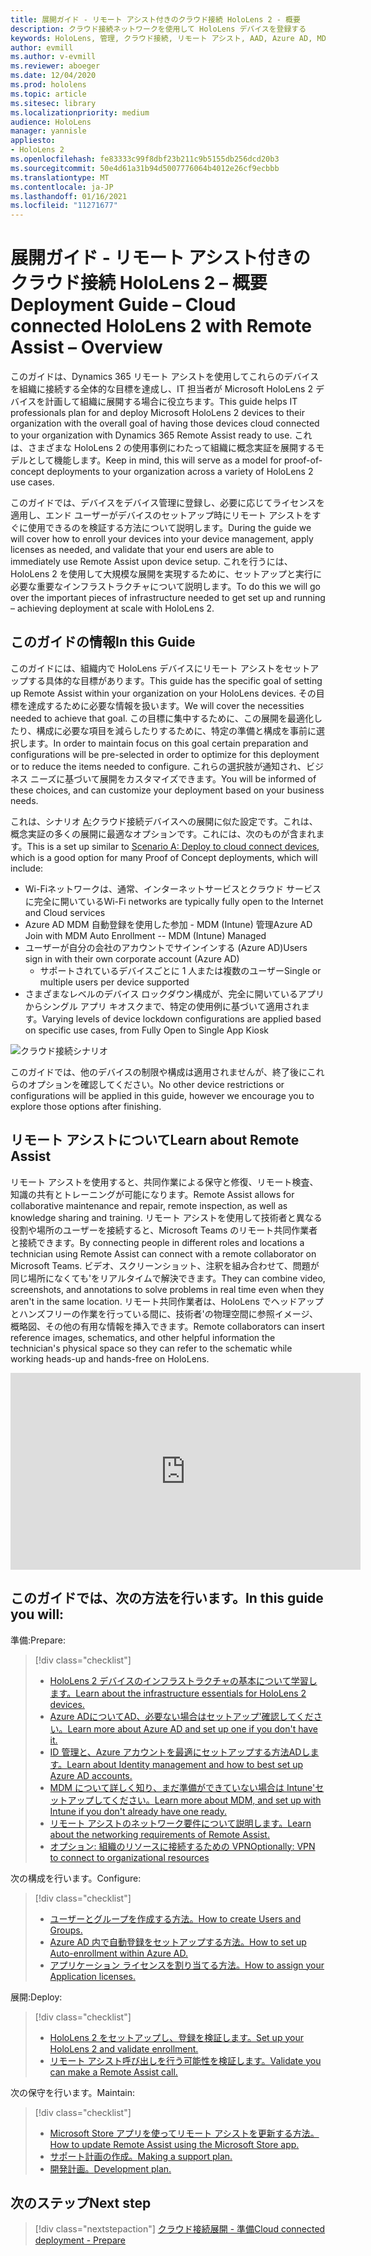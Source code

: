 ```yaml
---
title: 展開ガイド - リモート アシスト付きのクラウド接続 HoloLens 2 - 概要
description: クラウド接続ネットワークを使用して HoloLens デバイスを登録する
keywords: HoloLens, 管理, クラウド接続, リモート アシスト, AAD, Azure AD, MDM, モバイル デバイス管理
author: evmill
ms.author: v-evmill
ms.reviewer: aboeger
ms.date: 12/04/2020
ms.prod: hololens
ms.topic: article
ms.sitesec: library
ms.localizationpriority: medium
audience: HoloLens
manager: yannisle
appliesto:
- HoloLens 2
ms.openlocfilehash: fe83333c99f8dbf23b211c9b5155db256dcd20b3
ms.sourcegitcommit: 50e4d61a31b94d5007776064b4012e26cf9ecbbb
ms.translationtype: MT
ms.contentlocale: ja-JP
ms.lasthandoff: 01/16/2021
ms.locfileid: "11271677"
---
```

# <span data-ttu-id="2ffc3-104">展開ガイド - リモート アシスト付きのクラウド接続 HoloLens 2 – 概要</span><span class="sxs-lookup"><span data-stu-id="2ffc3-104">Deployment Guide – Cloud connected HoloLens 2 with Remote Assist – Overview</span></span>

<span data-ttu-id="2ffc3-105">このガイドは、Dynamics 365 リモート アシストを使用してこれらのデバイスを組織に接続する全体的な目標を達成し、IT 担当者が Microsoft HoloLens 2 デバイスを計画して組織に展開する場合に役立ちます。</span><span class="sxs-lookup"><span data-stu-id="2ffc3-105">This guide helps IT professionals plan for and deploy Microsoft HoloLens 2 devices to their organization with the overall goal of having those devices cloud connected to your organization with Dynamics 365 Remote Assist ready to use.</span></span> <span data-ttu-id="2ffc3-106">これは、さまざまな HoloLens 2 の使用事例にわたって組織に概念実証を展開するモデルとして機能します。</span><span class="sxs-lookup"><span data-stu-id="2ffc3-106">Keep in mind, this will serve as a model for proof-of-concept deployments to your organization across a variety of HoloLens 2 use cases.</span></span>

<span data-ttu-id="2ffc3-107">このガイドでは、デバイスをデバイス管理に登録し、必要に応じてライセンスを適用し、エンド ユーザーがデバイスのセットアップ時にリモート アシストをすぐに使用できるのを検証する方法について説明します。</span><span class="sxs-lookup"><span data-stu-id="2ffc3-107">During the guide we will cover how to enroll your devices into your device management, apply licenses as needed, and validate that your end users are able to immediately use Remote Assist upon device setup.</span></span> <span data-ttu-id="2ffc3-108">これを行うには、HoloLens 2 を使用して大規模な展開を実現するために、セットアップと実行に必要な重要なインフラストラクチャについて説明します。</span><span class="sxs-lookup"><span data-stu-id="2ffc3-108">To do this we will go over the important pieces of infrastructure needed to get set up and running – achieving deployment at scale with HoloLens 2.</span></span>

## <span data-ttu-id="2ffc3-109">このガイドの情報</span><span class="sxs-lookup"><span data-stu-id="2ffc3-109">In this Guide</span></span>

<span data-ttu-id="2ffc3-110">このガイドには、組織内で HoloLens デバイスにリモート アシストをセットアップする具体的な目標があります。</span><span class="sxs-lookup"><span data-stu-id="2ffc3-110">This guide has the specific goal of setting up Remote Assist within your organization on your HoloLens devices.</span></span> <span data-ttu-id="2ffc3-111">その目標を達成するために必要な情報を扱います。</span><span class="sxs-lookup"><span data-stu-id="2ffc3-111">We will cover the necessities needed to achieve that goal.</span></span> <span data-ttu-id="2ffc3-112">この目標に集中するために、この展開を最適化したり、構成に必要な項目を減らしたりするために、特定の準備と構成を事前に選択します。</span><span class="sxs-lookup"><span data-stu-id="2ffc3-112">In order to maintain focus on this goal certain preparation and configurations will be pre-selected in order to optimize for this deployment or to reduce the items needed to configure.</span></span> <span data-ttu-id="2ffc3-113">これらの選択肢が通知され、ビジネス ニーズに基づいて展開をカスタマイズできます。</span><span class="sxs-lookup"><span data-stu-id="2ffc3-113">You will be informed of these choices, and can customize your deployment based on your business needs.</span></span>

<span data-ttu-id="2ffc3-114">これは、シナリオ [A:](https://docs.microsoft.com/hololens/common-scenarios#scenario-a)クラウド接続デバイスへの展開に似た設定です。これは、概念実証の多くの展開に最適なオプションです。これには、次のものが含まれます。</span><span class="sxs-lookup"><span data-stu-id="2ffc3-114">This is a set up similar to [Scenario A: Deploy to cloud connect devices](https://docs.microsoft.com/hololens/common-scenarios#scenario-a), which is a good option for many Proof of Concept deployments, which will include:</span></span>

- <span data-ttu-id="2ffc3-115">Wi-Fiネットワークは、通常、インターネットサービスとクラウド サービスに完全に開いている</span><span class="sxs-lookup"><span data-stu-id="2ffc3-115">Wi-Fi networks are typically fully open to the Internet and Cloud services</span></span>
- <span data-ttu-id="2ffc3-116">Azure AD MDM 自動登録を使用した参加 - MDM (Intune) 管理</span><span class="sxs-lookup"><span data-stu-id="2ffc3-116">Azure AD Join with MDM Auto Enrollment -- MDM (Intune) Managed</span></span>
- <span data-ttu-id="2ffc3-117">ユーザーが自分の会社のアカウントでサインインする (Azure AD)</span><span class="sxs-lookup"><span data-stu-id="2ffc3-117">Users sign in with their own corporate account (Azure AD)</span></span>
  - <span data-ttu-id="2ffc3-118">サポートされているデバイスごとに 1 人または複数のユーザー</span><span class="sxs-lookup"><span data-stu-id="2ffc3-118">Single or multiple users per device supported</span></span>
- <span data-ttu-id="2ffc3-119">さまざまなレベルのデバイス ロックダウン構成が、完全に開いているアプリからシングル アプリ キオスクまで、特定の使用例に基づいて適用されます。</span><span class="sxs-lookup"><span data-stu-id="2ffc3-119">Varying levels of device lockdown configurations are applied based on specific use cases, from Fully Open to Single App Kiosk</span></span>

![クラウド接続シナリオ](./images/cloud-connected-guide-diagram.png)

<span data-ttu-id="2ffc3-121">このガイドでは、他のデバイスの制限や構成は適用されませんが、終了後にこれらのオプションを確認してください。</span><span class="sxs-lookup"><span data-stu-id="2ffc3-121">No other device restrictions or configurations will be applied in this guide, however we encourage you to explore those options after finishing.</span></span>

## <span data-ttu-id="2ffc3-122">リモート アシストについて</span><span class="sxs-lookup"><span data-stu-id="2ffc3-122">Learn about Remote Assist</span></span>

<span data-ttu-id="2ffc3-123">リモート アシストを使用すると、共同作業による保守と修復、リモート検査、知識の共有とトレーニングが可能になります。</span><span class="sxs-lookup"><span data-stu-id="2ffc3-123">Remote Assist allows for collaborative maintenance and repair, remote inspection, as well as knowledge sharing and training.</span></span> <span data-ttu-id="2ffc3-124">リモート アシストを使用して技術者と異なる役割や場所のユーザーを接続すると、Microsoft Teams のリモート共同作業者と接続できます。</span><span class="sxs-lookup"><span data-stu-id="2ffc3-124">By connecting people in different roles and locations a technician using Remote Assist can connect with a remote collaborator on Microsoft Teams.</span></span> <span data-ttu-id="2ffc3-125">ビデオ、スクリーンショット、注釈を組み合わせて、問題が同じ場所になくても&#39;をリアルタイムで解決できます。</span><span class="sxs-lookup"><span data-stu-id="2ffc3-125">They can combine video, screenshots, and annotations to solve problems in real time even when they aren&#39;t in the same location.</span></span> <span data-ttu-id="2ffc3-126">リモート共同作業者は、HoloLens でヘッドアップとハンズフリーの作業を行っている間に、技術者&#39;の物理空間に参照イメージ、概略図、その他の有用な情報を挿入できます。</span><span class="sxs-lookup"><span data-stu-id="2ffc3-126">Remote collaborators can insert reference images, schematics, and other helpful information the technician&#39;s physical space so they can refer to the schematic while working heads-up and hands-free on HoloLens.</span></span>

<iframe width="560" height="315" src="https://www.youtube.com/embed/d3YT8j0yYl0" frameborder="0" allow="accelerometer; autoplay; clipboard-write; encrypted-media; gyroscope; picture-in-picture" allowfullscreen></iframe>

## <span data-ttu-id="2ffc3-127">このガイドでは、次の方法を行います。</span><span class="sxs-lookup"><span data-stu-id="2ffc3-127">In this guide you will:</span></span>

<span data-ttu-id="2ffc3-128">準備:</span><span class="sxs-lookup"><span data-stu-id="2ffc3-128">Prepare:</span></span>

> [!div class="checklist"]
> - [<span data-ttu-id="2ffc3-129">HoloLens 2 デバイスのインフラストラクチャの基本について学習します。</span><span class="sxs-lookup"><span data-stu-id="2ffc3-129">Learn about the infrastructure essentials for HoloLens 2 devices.</span></span>](hololens2-cloud-connected-prepare.md#infrastructure-essentials)
> - [<span data-ttu-id="2ffc3-130">Azure ADについてAD、必要ない場合はセットアップ&#39;確認してください。</span><span class="sxs-lookup"><span data-stu-id="2ffc3-130">Learn more about Azure AD and set up one if you don&#39;t have it.</span></span>](hololens2-cloud-connected-prepare.md#azure-active-directory)
> - [<span data-ttu-id="2ffc3-131">ID 管理と、Azure アカウントを最適にセットアップする方法ADします。</span><span class="sxs-lookup"><span data-stu-id="2ffc3-131">Learn about Identity management and how to best set up Azure AD accounts.</span></span>](hololens2-cloud-connected-prepare.md#identity-management)
> - [<span data-ttu-id="2ffc3-132">MDM について詳しく知り、まだ準備ができていない場合は Intune&#39;セットアップしてください。</span><span class="sxs-lookup"><span data-stu-id="2ffc3-132">Learn more about MDM, and set up with Intune if you don&#39;t already have one ready.</span></span>](hololens2-cloud-connected-prepare.md#mobile-device-management)
> - [<span data-ttu-id="2ffc3-133">リモート アシストのネットワーク要件について説明します。</span><span class="sxs-lookup"><span data-stu-id="2ffc3-133">Learn about the networking requirements of Remote Assist.</span></span>](hololens2-cloud-connected-prepare.md#network)
> - [<span data-ttu-id="2ffc3-134">オプション: 組織のリソースに接続するための VPN</span><span class="sxs-lookup"><span data-stu-id="2ffc3-134">Optionally: VPN to connect to organizational resources</span></span>](/hololens2-cloud-connected-prepare.md#optional-connect-your-hololens-to-vpn)

<span data-ttu-id="2ffc3-135">次の構成を行います。</span><span class="sxs-lookup"><span data-stu-id="2ffc3-135">Configure:</span></span>

> [!div class="checklist"]
> - [<span data-ttu-id="2ffc3-136">ユーザーとグループを作成する方法。</span><span class="sxs-lookup"><span data-stu-id="2ffc3-136">How to create Users and Groups.</span></span>](hololens2-cloud-connected-configure.md#azure-users-and-groups)
> - [<span data-ttu-id="2ffc3-137">Azure AD 内で自動登録をセットアップする方法。</span><span class="sxs-lookup"><span data-stu-id="2ffc3-137">How to set up Auto-enrollment within Azure AD.</span></span>](hololens2-cloud-connected-configure.md#auto-enrollment-on-hololens-2)
> - [<span data-ttu-id="2ffc3-138">アプリケーション ライセンスを割り当てる方法。</span><span class="sxs-lookup"><span data-stu-id="2ffc3-138">How to assign your Application licenses.</span></span>](hololens2-cloud-connected-configure.md#application-licenses)

<span data-ttu-id="2ffc3-139">展開:</span><span class="sxs-lookup"><span data-stu-id="2ffc3-139">Deploy:</span></span>

> [!div class="checklist"]
> - [<span data-ttu-id="2ffc3-140">HoloLens 2 をセットアップし、登録を検証します。</span><span class="sxs-lookup"><span data-stu-id="2ffc3-140">Set up your HoloLens 2 and validate enrollment.</span></span>](hololens2-cloud-connected-deploy.md#enrollment-validation)
> - [<span data-ttu-id="2ffc3-141">リモート アシスト呼び出しを行う可能性を検証します。</span><span class="sxs-lookup"><span data-stu-id="2ffc3-141">Validate you can make a Remote Assist call.</span></span>](hololens2-cloud-connected-deploy.md#remote-assist-call-validation)

<span data-ttu-id="2ffc3-142">次の保守を行います。</span><span class="sxs-lookup"><span data-stu-id="2ffc3-142">Maintain:</span></span>

> [!div class="checklist"]
> - [<span data-ttu-id="2ffc3-143">Microsoft Store アプリを使ってリモート アシストを更新する方法。</span><span class="sxs-lookup"><span data-stu-id="2ffc3-143">How to update Remote Assist using the Microsoft Store app.</span></span>](hololens2-cloud-connected-maintain.md#updates)
> - [<span data-ttu-id="2ffc3-144">サポート計画の作成。</span><span class="sxs-lookup"><span data-stu-id="2ffc3-144">Making a support plan.</span></span>](hololens2-cloud-connected-maintain.md#support-plan)
> - [<span data-ttu-id="2ffc3-145">開発計画。</span><span class="sxs-lookup"><span data-stu-id="2ffc3-145">Development plan.</span></span>](hololens2-cloud-connected-maintain.md#development-plan)

## <span data-ttu-id="2ffc3-146">次のステップ</span><span class="sxs-lookup"><span data-stu-id="2ffc3-146">Next step</span></span>

> [!div class="nextstepaction"]
> [<span data-ttu-id="2ffc3-147">クラウド接続展開 - 準備</span><span class="sxs-lookup"><span data-stu-id="2ffc3-147">Cloud connected deployment - Prepare</span></span>](hololens2-cloud-connected-prepare.md)

